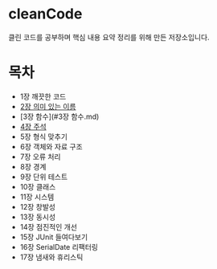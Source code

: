 # cleanCode
클린 코드를 공부하며 핵심 내용 요약 정리를 위해 만든 저장소입니다.

# 목차
- 1장 깨끗한 코드
- [2장 의미 있는 이름](https://github.com/postpone-jin/cleanCode/blob/main/2%EC%9E%A5%20%EC%9D%98%EB%AF%B8%20%EC%9E%88%EB%8A%94%20%EC%9D%B4%EB%A6%84.md)
- [3장 함수](#3장 함수.md)
- [4장 주석](https://github.com/postpone-jin/cleanCode/blob/main/4%EC%9E%A5%20%EC%A3%BC%EC%84%9D.md)
- 5장 형식 맞추기
- 6장 객체와 자료 구조
- 7장 오류 처리
- 8장 경계
- 9장 단위 테스트
- 10장 클래스
- 11장 시스템
- 12장 창발성
- 13장 동시성
- 14장 점진적인 개선
- 15장 JUnit 들여다보기
- 16장 SerialDate 리팩터링
- 17장 냄새와 휴리스틱
